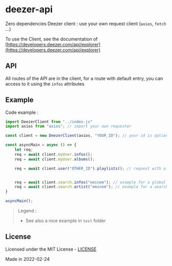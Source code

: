 # deezer-api

Zero dependencies Deezer client : use your own request client (`axios`, `fetch` ...)

To use the Client, see the documentation of [https://developers.deezer.com/api/explorer](https://developers.deezer.com/api/explorer)

## API

All routes of the API are in the client, for a route with default entry, you can access to it using the `infos` attributes

## Example

Code example :

```js
import DeezerClient from "../index.js"
import axios from "axios"; // import your own requester

const client = new DeezerClient(axios, "YOUR_ID"); // your id is optional

const asyncMain = async () => {
    let req;
    req = await client.myUser.infos();
    req = await client.myUser.albums();

    req = await client.user("OTHER_ID").playlists(); // request with a new different client id;


    req = await client.search.infos("eminem"); // example for a global search
    req = await client.search.artist("eminem"); // example for a search
}

asyncMain();
```

> Legend :
>
> - See also a nice example in `test` folder

## License

Licensed under the MIT License - [LICENSE](LICENSE)

Made in 2022-02-24

